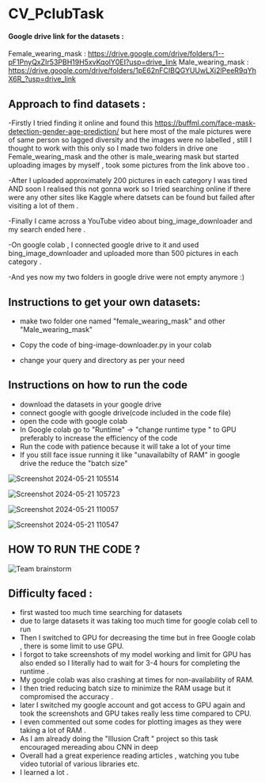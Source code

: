 # CV_PclubTask

#### Google drive link for the datasets :
Female_wearing_mask : https://drive.google.com/drive/folders/1--pF1PnyQxZIr53PBH19H5xvKqolY0EI?usp=drive_link
Male_wearing_mask : https://drive.google.com/drive/folders/1pE62nFCIBQGYUUwLXj2lPeeR9qYhX6R_?usp=drive_link

## Approach to find datasets :
-Firstly I tried finding it online and found this https://buffml.com/face-mask-detection-gender-age-prediction/  but here most of the male pictures were of same person so lagged diversity and the images were no labelled , still I thought to work with this only so I made two folders in drive one Female_wearing_mask and the other is male_wearing mask but started uploading images by myself , took some pictures from the link above too .

-After I uploaded approximately 200 pictures in each category I was tired  AND soon I realised this not gonna work so I tried searching online if there were any other sites like Kaggle where datsets can be found but failed after visiting a lot of them .

-Finally I came across a YouTube video about bing_image_downloader and my search ended here . 

-On google colab , I connected google drive to it and used bing_image_downloader and uploaded more than 500 pictures in each category .

-And yes now my two folders in google drive were not empty anymore :)

## Instructions to get your own datasets:
- make two folder one named "female_wearing_mask" and other "Male_wearing_mask"
  
- Copy the code of bing-image-downloader.py in your colab
 
- change your query and directory as per your need

## Instructions on how to run the code 
- download the datasets in your google drive
- connect google with google drive(code included in the code file)
- open the code with google colab
- In Google colab go to "Runtime" -> "change runtime type " to GPU preferably to increase the efficiency of the code
- Run the code with patience because it will take a lot of your time
- If you still face issue running it like "unavailabilty of RAM" in google drive the reduce the "batch size"

![Screenshot 2024-05-21 105514](https://github.com/durbasmriti/CV_PclubTask/assets/152951506/ab80a515-5467-4ed6-8083-0cefd614f7b9)

![Screenshot 2024-05-21 105723](https://github.com/durbasmriti/CV_PclubTask/assets/152951506/3f7472d8-f24b-4c90-84ec-a5ff3f2c2862)

![Screenshot 2024-05-21 110057](https://github.com/durbasmriti/CV_PclubTask/assets/152951506/009213f6-bcd2-456b-98d5-98c37a8942ed)

![Screenshot 2024-05-21 110547](https://github.com/durbasmriti/CV_PclubTask/assets/152951506/9f4cfbbe-d261-443a-8802-c10710f2e2c9)

## HOW TO RUN THE CODE ?
![Team brainstorm](https://github.com/durbasmriti/CV_PclubTask/assets/152951506/f90a8432-2521-44f2-b368-bc594cf88dc6)

## Difficulty faced :
- first wasted too much time searching for datasets
- due to large datasets it was taking too much time for google colab cell to run
- Then I switched to GPU for decreasing the time but in free Google colab , there is some limit to use GPU.
- I forgot to take screenshots of my model working and limit for GPU has also ended so I literally had to wait for 3-4 hours for completing the runtime .
- My google colab was also crashing at times for non-availability of RAM.
- I then tried reducing batch size to minimize the RAM usage but it compromised the accuracy .
- later I switched my google account and got access to GPU again and took the screenshots and GPU takes really less time compared to CPU.
- I even commented out some codes for plotting images as they were taking a lot of RAM .
- As I am already doing the "Illusion Craft " project so this task encouraged mereading abou CNN in deep
- Overall had a great experience reading articles , watching you tube video tutorial of various libraries etc.
- I learned a lot .

